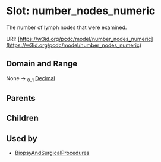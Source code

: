 
# Slot: number_nodes_numeric


The number of lymph nodes that were examined.

URI: [https://w3id.org/pcdc/model/number_nodes_numeric](https://w3id.org/pcdc/model/number_nodes_numeric)


## Domain and Range

None &#8594;  <sub>0..1</sub> [Decimal](types/Decimal.md)

## Parents


## Children


## Used by

 * [BiopsyAndSurgicalProcedures](BiopsyAndSurgicalProcedures.md)
